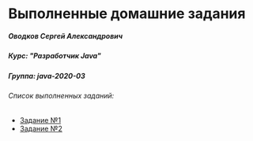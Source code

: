 Выполненные домашние задания
=============================

##### Оводков Сергей Александрович
##### Курс: "Разработчик Java"
##### Группа: java-2020-03
###### Список выполненных заданий:

* [Задание №1](https://github.com/Gravonere/2020-03-otus-java-Ovodkov/tree/master/hw01)
* [Задание №2](https://github.com/Gravonere/2020-03-otus-java-Ovodkov/tree/master/hw02)
